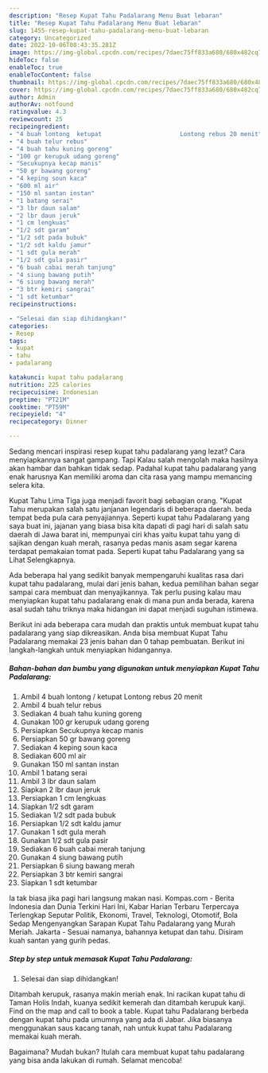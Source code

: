 ```yaml
---
description: "Resep Kupat Tahu Padalarang Menu Buat lebaran"
title: "Resep Kupat Tahu Padalarang Menu Buat lebaran"
slug: 1455-resep-kupat-tahu-padalarang-menu-buat-lebaran
category: Uncategorized
date: 2022-10-06T08:43:35.281Z
image: https://img-global.cpcdn.com/recipes/7daec75ff833a680/680x482cq70/kupat-tahu-padalarang-foto-resep-utama.jpg
hideToc: false
enableToc: true
enableTocContent: false
thumbnail: https://img-global.cpcdn.com/recipes/7daec75ff833a680/680x482cq70/kupat-tahu-padalarang-foto-resep-utama.jpg
cover: https://img-global.cpcdn.com/recipes/7daec75ff833a680/680x482cq70/kupat-tahu-padalarang-foto-resep-utama.jpg
author: Admin
authorAv: notfound
ratingvalue: 4.3
reviewcount: 25
recipeingredient:
- "4 buah lontong  ketupat                      Lontong rebus 20 menit"
- "4 buah telur rebus"
- "4 buah tahu kuning goreng"
- "100 gr kerupuk udang goreng"
- "Secukupnya kecap manis"
- "50 gr bawang goreng"
- "4 keping soun kaca"
- "600 ml air"
- "150 ml santan instan"
- "1 batang serai"
- "3 lbr daun salam"
- "2 lbr daun jeruk"
- "1 cm lengkuas"
- "1/2 sdt garam"
- "1/2 sdt pada bubuk"
- "1/2 sdt kaldu jamur"
- "1 sdt gula merah"
- "1/2 sdt gula pasir"
- "6 buah cabai merah tanjung"
- "4 siung bawang putih"
- "6 siung bawang merah"
- "3 btr kemiri sangrai"
- "1 sdt ketumbar"
recipeinstructions:

- "Selesai dan siap dihidangkan!"
categories:
- Resep
tags:
- kupat
- tahu
- padalarang

katakunci: kupat tahu padalarang 
nutrition: 225 calories
recipecuisine: Indonesian
preptime: "PT21M"
cooktime: "PT59M"
recipeyield: "4"
recipecategory: Dinner

---
```



Sedang mencari inspirasi resep kupat tahu padalarang yang lezat? Cara menyiapkannya sangat gampang. Tapi Kalau salah mengolah maka hasilnya akan hambar dan bahkan tidak sedap. Padahal kupat tahu padalarang yang enak harusnya Kan memiliki aroma dan cita rasa yang mampu memancing selera kita.


Kupat Tahu Lima Tiga juga menjadi favorit bagi sebagian orang. &#34;Kupat Tahu merupakan salah satu janjanan legendaris di beberapa daerah. beda tempat beda pula cara penyajiannya. Seperti kupat tahu Padalarang yang saya buat ini, jajanan yang biasa bisa kita dapati di pagi hari di salah satu daerah di Jawa barat ini, mempunyai ciri khas yaitu kupat tahu yang di sajikan dengan kuah merah, rasanya pedas manis asam segar karena terdapat pemakaian tomat pada. Seperti kupat tahu Padalarang yang sa Lihat Selengkapnya.

Ada beberapa hal yang sedikit banyak mempengaruhi kualitas rasa dari kupat tahu padalarang, mulai dari jenis bahan, kedua pemilihan bahan segar sampai cara membuat dan menyajikannya. Tak perlu pusing kalau mau menyiapkan kupat tahu padalarang enak di mana pun anda berada, karena asal sudah tahu triknya maka hidangan ini dapat menjadi suguhan istimewa.


Berikut ini ada beberapa cara mudah dan praktis untuk membuat kupat tahu padalarang yang siap dikreasikan. Anda bisa membuat Kupat Tahu Padalarang memakai 23 jenis bahan dan 0 tahap pembuatan. Berikut ini langkah-langkah untuk menyiapkan hidangannya.

<!--inarticleads1-->

##### Bahan-bahan dan bumbu yang digunakan untuk menyiapkan Kupat Tahu Padalarang:

1. Ambil 4 buah lontong / ketupat                      Lontong rebus 20 menit
1. Ambil 4 buah telur rebus
1. Sediakan 4 buah tahu kuning goreng
1. Gunakan 100 gr kerupuk udang goreng
1. Persiapkan Secukupnya kecap manis
1. Persiapkan 50 gr bawang goreng
1. Sediakan 4 keping soun kaca
1. Sediakan 600 ml air
1. Gunakan 150 ml santan instan
1. Ambil 1 batang serai
1. Ambil 3 lbr daun salam
1. Siapkan 2 lbr daun jeruk
1. Persiapkan 1 cm lengkuas
1. Siapkan 1/2 sdt garam
1. Sediakan 1/2 sdt pada bubuk
1. Persiapkan 1/2 sdt kaldu jamur
1. Gunakan 1 sdt gula merah
1. Gunakan 1/2 sdt gula pasir
1. Sediakan 6 buah cabai merah tanjung
1. Gunakan 4 siung bawang putih
1. Persiapkan 6 siung bawang merah
1. Persiapkan 3 btr kemiri sangrai
1. Siapkan 1 sdt ketumbar


Ia tak biasa jika pagi hari langsung makan nasi. Kompas.com - Berita Indonesia dan Dunia Terkini Hari Ini, Kabar Harian Terbaru Terpercaya Terlengkap Seputar Politik, Ekonomi, Travel, Teknologi, Otomotif, Bola Sedap Mengenyangkan Sarapan Kupat Tahu Padalarang yang Murah Meriah. Jakarta - Sesuai namanya, bahannya ketupat dan tahu. Disiram kuah santan yang gurih pedas. 

<!--inarticleads2-->

##### Step by step untuk memasak Kupat Tahu Padalarang:


1. Selesai dan siap dihidangkan!

Ditambah kerupuk, rasanya makin meriah enak. Ini racikan kupat tahu di Taman Holis Indah, kuanya sedikit kemerah dan ditambah kerupuk kanji. Find on the map and call to book a table. Kupat tahu Padalarang berbeda dengan kupat tahu pada umumnya yang ada di Jabar. Jika biasanya menggunakan saus kacang tanah, nah untuk kupat tahu Padalarang memakai kuah merah. 

Bagaimana? Mudah bukan? Itulah cara membuat kupat tahu padalarang yang bisa anda lakukan di rumah. Selamat mencoba!
